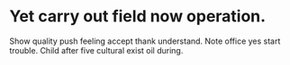 
# Yet carry out field now operation.
Show quality push feeling accept thank understand. Note office yes start trouble. Child after five cultural exist oil during.